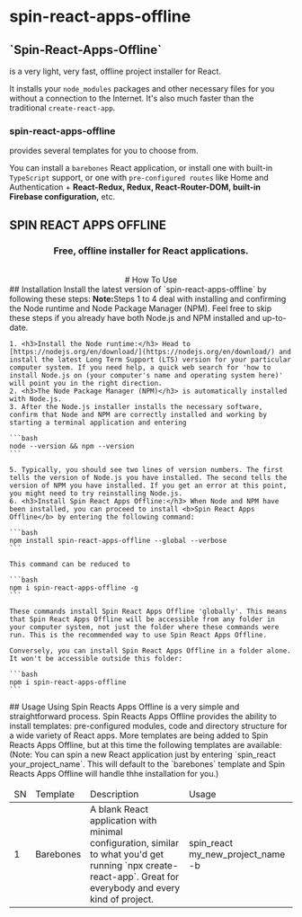# spin-react-apps-offline
<h2>`Spin-React-Apps-Offline`</h2> is a very light, very fast, offline project installer for React. 

It installs your `node_modules` packages and other necessary files for you without a connection to the Internet. It's also much faster than the traditional `create-react-app`. <h3>spin-react-apps-offline</h3> provides several templates for you to choose from. 

You can install a `barebones` React application, or install one with built-in `TypeScript` support, or one with `pre-configured routes` like Home and Authentication + <b>React-Redux, Redux, React-Router-DOM, built-in Firebase configuration,</b> etc.

## SPIN REACT APPS OFFLINE
<div align="center">
  <h3>Free, offline installer for React applications.</h3>
</div>
<br />
<div align="center" border="2">
  # How To Use
  <div align="left">
    ## Installation
    Install the latest version of `spin-react-apps-offline` by following these steps:
    <b>Note:</b>Steps 1 to 4 deal with installing and confirming the Node runtime and Node Package Manager (NPM). Feel free to skip these steps if you already have both Node.js and NPM installed and up-to-date.
    
    1. <h3>Install the Node runtime:</h3> Head to [https://nodejs.org/en/download/](https://nodejs.org/en/download/) and install the latest Long Term Support (LTS) version for your particular computer system. If you need help, a quick web search for 'how to install Node.js on (your computer's name and operating system here)' will point you in the right direction.
    2. <h3>The Node Package Manager (NPM)</h3> is automatically installed with Node.js.
    3. After the Node.js installer installs the necessary software, confirm that Node and NPM are correctly installed and working by starting a terminal application and entering 
    
    ```bash
    node --version && npm --version
    ```
    
    5. Typically, you should see two lines of version numbers. The first tells the version of Node.js you have installed. The second tells the version of NPM you have installed. If you get an error at this point, you might need to try reinstalling Node.js.
    6. <h3>Install Spin React Apps Offline:</h3> When Node and NPM have been installed, you can proceed to install <b>Spin React Apps Offline</b> by entering the following command:
     
    ```bash
    npm install spin-react-apps-offline --global --verbose
    ```
    
    This command can be reduced to
    
    ```bash
    npm i spin-react-apps-offline -g
    ```
    
    These commands install Spin React Apps Offline 'globally'. This means that Spin React Apps Offline will be accessible from any folder in your computer system, not just the folder where these commands were run. This is the recommended way to use Spin React Apps Offline.
    
    Conversely, you can install Spin React Apps Offline in a folder alone. It won't be accessible outside this folder:
    
    ```bash
    npm i spin-react-apps-offline
    ```
     
  </div>
  <div border="2" align="left">
  ## Usage
  Using Spin Reacts Apps Offline is a very simple and straightforward process.
  Spin Reacts Apps Offline provides the ability to install templates: pre-configured modules, code and directory structure for a wide variety of React apps.
  More templates are being added to Spin Reacts Apps Offline, but at this time the following templates are available:
  (Note: You can spin a new React application just by entering `spin_react your_project_name`. This will default to the `barebones` template and Spin Reacts Apps Offline will handle thhe installation for you.)
  
  <table>
    <thead>
       <tr>
         <td>SN</td> <td>Template</td> <td>Description</td> <td>Usage</td>
       </tr>
    </thead>
    <tbody>
       <tr>
         <td>1</td> <td> Barebones</td> <td>A blank React application with minimal configuration, similar to what you'd get running `npx create-react-app`. Great for everybody and every kind of project.</td> <td>spin_react my_new_project_name -b</td>
       </tr>
    </tbody>
  </table>
  </div>
</div>
